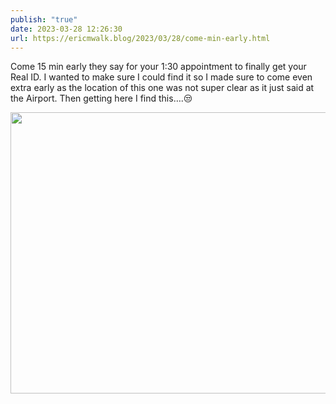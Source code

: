 ```yaml
---
publish: "true"
date: 2023-03-28 12:26:30
url: https://ericmwalk.blog/2023/03/28/come-min-early.html
---
```

Come 15 min early they say for your 1:30 appointment to finally get your Real ID. I wanted to make sure I could find it so I made sure to come even extra early as the location of this one was not super clear as it just said at the Airport. Then getting here I find this….😒


<img src="uploads/2023/bea9393925.jpg" width="600" height="450" alt="">